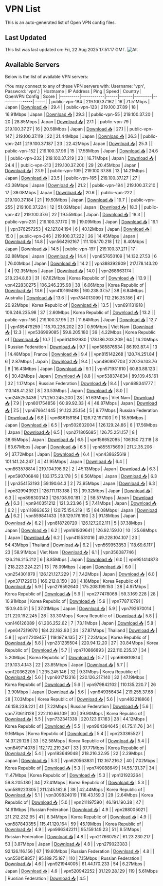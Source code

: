 # VPN List

This is an auto-generated list of Open VPN config files.

## Last Updated

This list was last updated on: Fri, 22 Aug 2025 17:51:17 GMT.
![Alt](https://repobeats.axiom.co/api/embed/186b98318ef1479477931607c1ad7d823f12451f.svg "Repobeats analytics image")

## Available Servers

Below is the list of available VPN servers:

(You may connect to any of these VPN servers with: Username: 'vpn', Password: 'vpn'.)
| Hostname | IP Address | Ping | Speed | Country | OpenVPN Config | Score |
|----------|------------|------|-------|---------|----------------| ----- |
| public-vpn-184 | 219.100.37.162 | 16 | 71.51Mbps | Japan | [Download 📥](./configs/server_0_JP.ovpn) | 29.4 |
| public-vpn-123 | 219.100.37.89 | 18 | 16.91Mbps | Japan | [Download 📥](./configs/server_1_JP.ovpn) | 29.3 |
| public-vpn-55 | 219.100.37.20 | 20 | 28.85Mbps | Japan | [Download 📥](./configs/server_2_JP.ovpn) | 27.1 |
| public-vpn-79 | 219.100.37.27 | 16 | 20.58Mbps | Japan | [Download 📥](./configs/server_3_JP.ovpn) | 27.1 |
| public-vpn-147 | 219.100.37.119 | 22 | 21.44Mbps | Japan | [Download 📥](./configs/server_4_JP.ovpn) | 26.3 |
| public-vpn-241 | 219.100.37.187 | 23 | 22.42Mbps | Japan | [Download 📥](./configs/server_5_JP.ovpn) | 25.3 |
| public-vpn-152 | 219.100.37.96 | 15 | 17.58Mbps | Japan | [Download 📥](./configs/server_6_JP.ovpn) | 24.6 |
| public-vpn-232 | 219.100.37.219 | 23 | 16.71Mbps | Japan | [Download 📥](./configs/server_7_JP.ovpn) | 24.4 |
| public-vpn-213 | 219.100.37.200 | 29 | 20.45Mbps | Japan | [Download 📥](./configs/server_8_JP.ovpn) | 23.9 |
| public-vpn-109 | 219.100.37.86 | 13 | 14.21Mbps | Japan | [Download 📥](./configs/server_9_JP.ovpn) | 23.5 |
| public-vpn-165 | 219.100.37.127 | 27 | 43.38Mbps | Japan | [Download 📥](./configs/server_10_JP.ovpn) | 21.2 |
| public-vpn-194 | 219.100.37.210 | 17 | 39.08Mbps | Japan | [Download 📥](./configs/server_11_JP.ovpn) | 20.6 |
| public-vpn-222 | 219.100.37.184 | 21 | 19.50Mbps | Japan | [Download 📥](./configs/server_12_JP.ovpn) | 19.7 |
| public-vpn-255 | 219.100.37.224 | 12 | 51.02Mbps | Japan | [Download 📥](./configs/server_13_JP.ovpn) | 18.3 |
| public-vpn-42 | 219.100.37.6 | 22 | 19.55Mbps | Japan | [Download 📥](./configs/server_14_JP.ovpn) | 18.3 |
| public-vpn-231 | 219.100.37.170 | 19 | 19.09Mbps | Japan | [Download 📥](./configs/server_15_JP.ovpn) | 16.1 |
| vpn376257253 | 42.127.84.194 | 6 | 40.12Mbps | Japan | [Download 📥](./configs/server_16_JP.ovpn) | 15.0 |
| public-vpn-246 | 219.100.37.222 | 26 | 14.45Mbps | Japan | [Download 📥](./configs/server_17_JP.ovpn) | 14.8 |
| vpn564292167 | 111.106.170.218 | 12 | 8.40Mbps | Japan | [Download 📥](./configs/server_18_JP.ovpn) | 14.5 |
| public-vpn-197 | 219.100.37.211 | 17 | 32.88Mbps | Japan | [Download 📥](./configs/server_19_JP.ovpn) | 14.4 |
| vpn857650109 | 14.132.27.53 | 6 | 76.00Mbps | Japan | [Download 📥](./configs/server_20_JP.ovpn) | 14.2 |
| vpn388392909 | 217.178.143.20 | 4 | 92.35Mbps | Japan | [Download 📥](./configs/server_21_JP.ovpn) | 14.0 |
| vpn268663174 | 218.234.8.63 | 31 | 87.62Mbps | Korea Republic of | [Download 📥](./configs/server_22_KR.ovpn) | 13.9 |
| vpn422830275 | 106.246.235.98 | 38 | 6.06Mbps | Korea Republic of | [Download 📥](./configs/server_23_KR.ovpn) | 13.6 |
| vpn410169498 | 160.238.37.57 | 38 | 6.84Mbps | Australia | [Download 📥](./configs/server_24_AU.ovpn) | 13.6 |
| vpn784013099 | 112.216.35.186 | 47 | 20.92Mbps | Korea Republic of | [Download 📥](./configs/server_25_KR.ovpn) | 13.5 |
| vpn691131918 | 106.246.235.98 | 37 | 2.60Mbps | Korea Republic of | [Download 📥](./configs/server_26_KR.ovpn) | 13.2 |
| public-vpn-156 | 219.100.37.95 | 21 | 11.64Mbps | Japan | [Download 📥](./configs/server_27_JP.ovpn) | 12.7 |
| vpn185479259 | 118.70.236.202 | 20 | 0.59Mbps | Viet Nam | [Download 📥](./configs/server_28_VN.ovpn) | 12.3 |
| vpn536999085 | 59.8.205.180 | 36 | 4.22Mbps | Korea Republic of | [Download 📥](./configs/server_29_KR.ovpn) | 10.7 |
| vpn614192930 | 178.186.203.209 | 64 | 16.20Mbps | Russian Federation | [Download 📥](./configs/server_30_RU.ovpn) | 9.7 |
| vpn585876534 | 86.193.87.4 | 13 | 14.48Mbps | France | [Download 📥](./configs/server_31_FR.ovpn) | 9.4 |
| vpn815142268 | 120.74.251.84 | 6 | 2.87Mbps | Japan | [Download 📥](./configs/server_32_JP.ovpn) | 9.4 |
| vpn490897703 | 220.26.103.76 | 8 | 16.43Mbps | Japan | [Download 📥](./configs/server_33_JP.ovpn) | 9.1 |
| vpn571931610 | 60.83.88.123 | 6 | 30.42Mbps | Japan | [Download 📥](./configs/server_34_JP.ovpn) | 8.8 |
| vpn538374834 | 89.109.45.161 | 32 | 1.17Mbps | Russian Federation | [Download 📥](./configs/server_35_RU.ovpn) | 8.4 |
| vpn688341777 | 113.148.41.252 | 8 | 33.53Mbps | Japan | [Download 📥](./configs/server_36_JP.ovpn) | 8.0 |
| vpn245253436 | 171.250.245.200 | 28 | 51.63Mbps | Viet Nam | [Download 📥](./configs/server_37_VN.ovpn) | 7.9 |
| vpn801754856 | 60.99.92.33 | 4 | 48.87Mbps | Japan | [Download 📥](./configs/server_38_JP.ovpn) | 7.5 |
| vpn676641445 | 91.122.25.154 | 5 | 9.77Mbps | Russian Federation | [Download 📥](./configs/server_39_RU.ovpn) | 6.8 |
| vpn686159184 | 126.72.197.103 | 9 | 18.59Mbps | Japan | [Download 📥](./configs/server_40_JP.ovpn) | 6.5 |
| vpn502602004 | 126.129.24.86 | 6 | 17.56Mbps | Japan | [Download 📥](./configs/server_41_JP.ovpn) | 6.5 |
| vpn271805685 | 126.75.251.157 | 8 | 38.65Mbps | Japan | [Download 📥](./configs/server_42_JP.ovpn) | 6.5 |
| vpn156652085 | 106.150.72.118 | 8 | 63.67Mbps | Japan | [Download 📥](./configs/server_43_JP.ovpn) | 6.5 |
| vpn855575699 | 211.2.35.206 | 9 | 37.72Mbps | Japan | [Download 📥](./configs/server_44_JP.ovpn) | 6.4 |
| vpn438625619 | 101.141.24.247 | 4 | 41.95Mbps | Japan | [Download 📥](./configs/server_45_JP.ovpn) | 6.4 |
| vpn863578814 | 219.104.198.92 | 2 | 45.13Mbps | Japan | [Download 📥](./configs/server_46_JP.ovpn) | 6.3 |
| vpn590706848 | 133.175.23.178 | 5 | 8.56Mbps | Japan | [Download 📥](./configs/server_47_JP.ovpn) | 6.3 |
| vpn354153193 | 59.190.64.3 | 2 | 73.95Mbps | Japan | [Download 📥](./configs/server_48_JP.ovpn) | 6.3 |
| vpn829943921 | 126.111.113.188 | 13 | 39.32Mbps | Japan | [Download 📥](./configs/server_49_JP.ovpn) | 6.3 |
| vpn898303143 | 126.108.90.181 | 2 | 58.57Mbps | Japan | [Download 📥](./configs/server_50_JP.ovpn) | 6.3 |
| vpn940351212 | 121.3.23.96 | 5 | 7.41Mbps | Japan | [Download 📥](./configs/server_51_JP.ovpn) | 6.2 |
| vpn118863652 | 120.75.154.219 | 15 | 84.08Mbps | Japan | [Download 📥](./configs/server_52_JP.ovpn) | 6.2 |
| vpn559841433 | 59.129.176.190 | 3 | 91.18Mbps | Japan | [Download 📥](./configs/server_53_JP.ovpn) | 6.2 |
| vpn818720720 | 126.127.202.111 | 5 | 37.38Mbps | Japan | [Download 📥](./configs/server_54_JP.ovpn) | 6.2 |
| vpn161939641 | 126.92.159.10 | 10 | 25.68Mbps | Japan | [Download 📥](./configs/server_55_JP.ovpn) | 6.2 |
| vpn415531016 | 49.228.104.107 | 23 | 54.43Mbps | Thailand | [Download 📥](./configs/server_56_TH.ovpn) | 6.2 |
| vpn569953853 | 118.69.6.117 | 23 | 58.91Mbps | Viet Nam | [Download 📥](./configs/server_57_VN.ovpn) | 6.1 |
| vpn356087746 | 126.216.215.212 | 6 | 8.85Mbps | Japan | [Download 📥](./configs/server_58_JP.ovpn) | 6.0 |
| vpn951414873 | 218.223.224.221 | 13 | 78.09Mbps | Japan | [Download 📥](./configs/server_59_JP.ovpn) | 6.0 |
| vpn254301879 | 126.121.127.229 | 7 | 7.42Mbps | Japan | [Download 📥](./configs/server_60_JP.ovpn) | 6.0 |
| vpn371722613 | 169.212.0.150 | 28 | 4.18Mbps | Korea Republic of | [Download 📥](./configs/server_61_KR.ovpn) | 5.9 |
| vpn276592640 | 175.208.199.153 | 28 | 4.97Mbps | Korea Republic of | [Download 📥](./configs/server_62_KR.ovpn) | 5.9 |
| vpn277478068 | 59.3.169.228 | 28 | 10.91Mbps | Korea Republic of | [Download 📥](./configs/server_63_KR.ovpn) | 5.9 |
| vpn778710791 | 150.9.40.51 | 5 | 37.01Mbps | Japan | [Download 📥](./configs/server_64_JP.ovpn) | 5.9 |
| vpn792670014 | 211.220.192.245 | 28 | 33.30Mbps | Korea Republic of | [Download 📥](./configs/server_65_KR.ovpn) | 5.8 |
| vpn146126089 | 61.206.252.62 | 7 | 73.11Mbps | Japan | [Download 📥](./configs/server_66_JP.ovpn) | 5.8 |
| vpn647319070 | 184.22.162.93 | 24 | 27.87Mbps | Thailand | [Download 📥](./configs/server_67_TH.ovpn) | 5.8 |
| vpn117209457 | 119.197.9.135 | 27 | 7.23Mbps | Korea Republic of | [Download 📥](./configs/server_68_KR.ovpn) | 5.8 |
| vpn231235504 | 220.94.12.20 | 27 | 30.84Mbps | Korea Republic of | [Download 📥](./configs/server_69_KR.ovpn) | 5.7 |
| vpn710866893 | 222.110.235.37 | 34 | 5.20Mbps | Korea Republic of | [Download 📥](./configs/server_70_KR.ovpn) | 5.7 |
| vpn698810814 | 219.103.4.143 | 22 | 23.85Mbps | Japan | [Download 📥](./configs/server_71_JP.ovpn) | 5.7 |
| vpn120362205 | 1.235.245.146 | 32 | 9.31Mbps | Korea Republic of | [Download 📥](./configs/server_72_KR.ovpn) | 5.6 |
| vpn601712316 | 220.126.217.140 | 32 | 47.19Mbps | Korea Republic of | [Download 📥](./configs/server_73_KR.ovpn) | 5.6 |
| vpn979842102 | 110.135.220.7 | 26 | 3.90Mbps | Japan | [Download 📥](./configs/server_74_JP.ovpn) | 5.6 |
| vpn849356434 | 219.255.37.68 | 28 | 7.03Mbps | Korea Republic of | [Download 📥](./configs/server_75_KR.ovpn) | 5.6 |
| vpn482218866 | 46.158.238.221 | 41 | 7.22Mbps | Russian Federation | [Download 📥](./configs/server_76_RU.ovpn) | 5.6 |
| vpn770613128 | 222.110.66.109 | 30 | 39.90Mbps | Korea Republic of | [Download 📥](./configs/server_77_KR.ovpn) | 5.5 |
| vpn732341338 | 220.123.97.183 | 28 | 44.12Mbps | Korea Republic of | [Download 📥](./configs/server_78_KR.ovpn) | 5.5 |
| vpn964394645 | 61.75.11.76 | 34 | 9.16Mbps | Korea Republic of | [Download 📥](./configs/server_79_KR.ovpn) | 5.4 |
| vpn233365527 | 14.37.29.128 | 33 | 52.58Mbps | Korea Republic of | [Download 📥](./configs/server_80_KR.ovpn) | 5.4 |
| vpn849714078 | 112.172.219.247 | 33 | 37.77Mbps | Korea Republic of | [Download 📥](./configs/server_81_KR.ovpn) | 5.4 |
| vpn183649048 | 218.216.32.95 | 22 | 2.29Mbps | Japan | [Download 📥](./configs/server_82_JP.ovpn) | 5.3 |
| vpn620563931 | 112.167.216.2 | 40 | 7.02Mbps | Korea Republic of | [Download 📥](./configs/server_83_KR.ovpn) | 5.3 |
| vpn749088649 | 14.55.131.37 | 34 | 11.47Mbps | Korea Republic of | [Download 📥](./configs/server_84_KR.ovpn) | 5.3 |
| vpn131923264 | 59.8.205.180 | 34 | 27.41Mbps | Korea Republic of | [Download 📥](./configs/server_85_KR.ovpn) | 5.3 |
| vpn589223305 | 211.245.182.8 | 38 | 42.44Mbps | Korea Republic of | [Download 📥](./configs/server_86_KR.ovpn) | 5.1 |
| vpn309824019 | 118.43.159.3 | 28 | 2.64Mbps | Korea Republic of | [Download 📥](./configs/server_87_KR.ovpn) | 5.0 |
| vpn211197590 | 46.191.190.38 | 47 | 14.91Mbps | Russian Federation | [Download 📥](./configs/server_88_RU.ovpn) | 4.9 |
| vpn288005021 | 211.212.232.95 | 41 | 8.34Mbps | Korea Republic of | [Download 📥](./configs/server_89_KR.ovpn) | 4.9 |
| vpn587840355 | 115.41.120.164 | 59 | 45.19Mbps | Korea Republic of | [Download 📥](./configs/server_90_KR.ovpn) | 4.9 |
| vpn966342211 | 95.159.149.23 | 51 | 9.51Mbps | Russian Federation | [Download 📥](./configs/server_91_RU.ovpn) | 4.8 |
| vpn217660757 | 61.23.230.217 | 53 | 3.87Mbps | Japan | [Download 📥](./configs/server_92_JP.ovpn) | 4.8 |
| vpn279023083 | 92.126.116.156 | 67 | 19.60Mbps | Russian Federation | [Download 📥](./configs/server_93_RU.ovpn) | 4.8 |
| vpn550158857 | 95.189.75.187 | 110 | 7.15Mbps | Russian Federation | [Download 📥](./configs/server_94_RU.ovpn) | 4.6 |
| vpn921944005 | 61.44.170.233 | 54 | 6.27Mbps | Japan | [Download 📥](./configs/server_95_JP.ovpn) | 4.6 |
| vpn520942252 | 31.129.28.129 | 119 | 5.61Mbps | Russian Federation | [Download 📥](./configs/server_96_RU.ovpn) | 4.5 |

